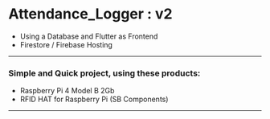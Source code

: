 # Attendance_Logger : v2
- Using a Database and Flutter as Frontend
- Firestore / Firebase Hosting

---
### Simple and Quick project, using these products:
- Raspberry Pi 4 Model B 2Gb
- RFID HAT for Raspberry Pi (SB Components)

---

